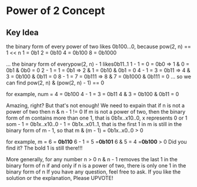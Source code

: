 # Power of 2 Concept

## Key Idea

the binary form of every power of two likes 0b100...0, because pow(2, n) == 1 << n
1 = 0b1
2 = 0b10
4 = 0b100
8 = 0b1000

...
the binary form of everypow(2, n) - 1 likes0b11..1
1 - 1 = 0 = 0b0 => 1 & 0 = 0b1 & 0b0 = 0
2 - 1 = 1 = 0b1 => 2 & 1 = 0b10 & 0b1 = 0
4 - 1 = 3 = 0b11 => 4 & 3 = 0b100 & 0b11 = 0
8 - 1 = 7 = 0b111 => 8 & 7 = 0b1000 & 0b111 = 0
...
so we can find pow(2, n) & (pow(2, n) - 1) == 0

for example, num = 4 = 0b100
4 - 1 = 3 = 0b11
4 & 3 = 0b100 & 0b11 = 0

Amazing, right?
But that's not enough! We need to expain that if n is not a power of two then n & n - 1 != 0
If m is not a power of two, then the binary form of m contains more than one 1, that is 0b1x..x10..0, x represents 0 or 1
som - 1 = 0b1x..x10..0 - 1 = 0b1x..x01..1, that is the first 1 in m is still in the binary form of m - 1, so that m & (m - 1) = 0b1x..x0..0 > 0

for example, m = 6 = **0b110**
6 - 1 = 5 =**0b101**
6 & 5 = 4 =**0b100** > 0
Did you find it? The bold 1 is still there!!!

More generally, for any number n > 0
n & n - 1 removes the last 1 in the binary form of n
if and only if n is a power of two, there is only one 1 in the binary form of n
If you have any question, feel free to ask. If you like the solution or the explanation, Please UPVOTE!
